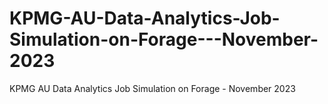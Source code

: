 # KPMG-AU-Data-Analytics-Job-Simulation-on-Forage---November-2023
KPMG AU Data Analytics Job Simulation on Forage - November 2023
